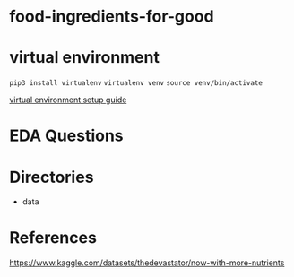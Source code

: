 # food-ingredients-for-good

# virtual environment

`pip3 install virtualenv`
`virtualenv venv`
`source venv/bin/activate`

[virtual environment setup guide](https://sourabhbajaj.com/mac-setup/Python/virtualenv.html)

# EDA Questions



# Directories

+ data

# References

https://www.kaggle.com/datasets/thedevastator/now-with-more-nutrients
